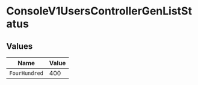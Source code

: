 # ConsoleV1UsersControllerGenListStatus


## Values

| Name          | Value         |
| ------------- | ------------- |
| `FourHundred` | 400           |